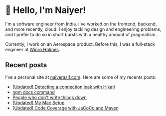 # 👋 Hello, I'm Naiyer!

I'm a software engineer from India. I've worked on the frontend, backend, and more recently, cloud. I enjoy tackling design and engineering problems, and I prefer to do so in short bursts with a healthy amount of pragmatism.

Currently, I work on an Aerospace product. Before this, I was a full-stack engineer at [Wipro Holmes](https://www.wipro.com/holmes/).

## Recent posts

I've a personal site at [naiyerasif.com](https://www.naiyerasif.com). Here are some of my recents posts:

<!-- BLOG-POST-LIST:START -->
- [[Updated] Detecting a connection leak with Hikari](https://www.naiyerasif.com/post/2022/09/18/detecting-a-connection-leak-with-hikari/)
- [npm docs command](https://www.naiyerasif.com/post/2024/07/27/npm-docs-command/)
- [People who don&#39;t write things down](https://www.naiyerasif.com/post/2024/07/03/people-who-dont-write-things-down/)
- [[Updated] My Mac Setup](https://www.naiyerasif.com/post/2023/04/16/my-mac-setup/)
- [[Updated] Code Coverage with JaCoCo and Maven](https://www.naiyerasif.com/post/2018/11/15/code-coverage-with-jacoco-and-maven/)
<!-- BLOG-POST-LIST:END -->
